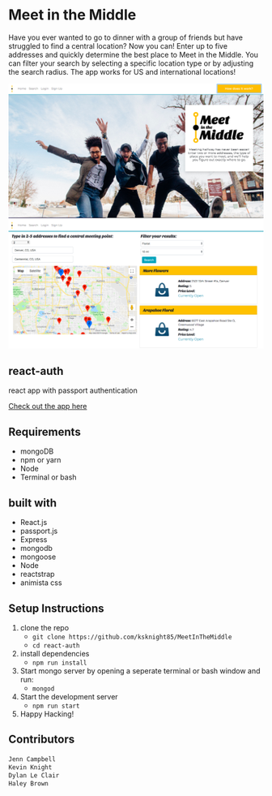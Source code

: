 # Meet in the Middle
Have you ever wanted to go to dinner with a group of friends but have struggled to find a central location? Now you can! Enter up to five addresses and quickly determine the best place to Meet in the Middle. You can filter your search by selecting a specific location type or by adjusting the search radius. The app works for US and international locations!

![Meet in the Middle Screenshot](./client/public/assets/images/screenshotOfApp.png)
![Meet in the Middle Screenshot](./client/public/assets/images/screenshotMapAndResults.png)

## react-auth
react app with passport authentication

[Check out the app here](https://meet-inthe-middle.herokuapp.com/)

## Requirements
* mongoDB
* npm or yarn
* Node
* Terminal or bash

## built with
* React.js
* passport.js
* Express
* mongodb
* mongoose
* Node
* reactstrap
* animista css

## Setup Instructions
1. clone the repo 
    * `git clone https://github.com/ksknight85/MeetInTheMiddle`
    * `cd react-auth`
2. install dependencies
    * `npm run install`
3. Start mongo server by opening a seperate terminal or bash window and run:
    * `mongod`
4. Start the development server
    * `npm run start`
5. Happy Hacking!

## Contributors
    Jenn Campbell
    Kevin Knight
    Dylan Le Clair
    Haley Brown
